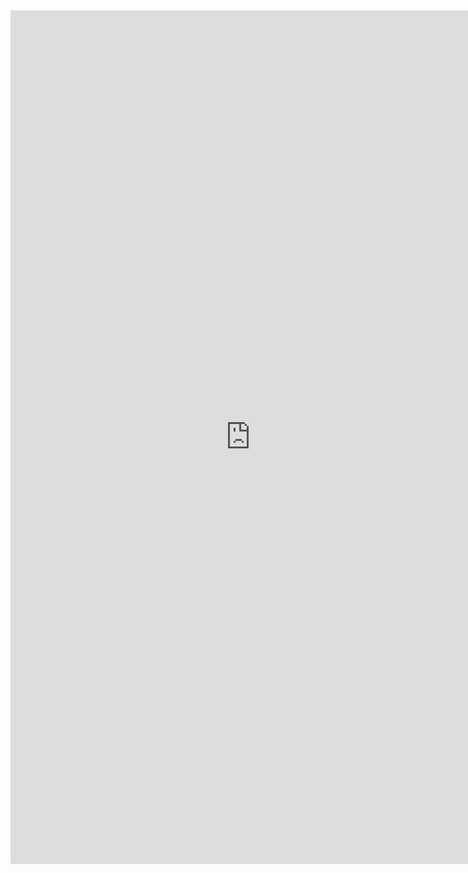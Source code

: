 <iframe width="768" height="1366" src="https://lookerstudio.google.com/embed/reporting/4ec967f1-6b6e-4a6d-9c5b-c3c78e06f433/page/KuRSD" frameborder="0" style="border:0" allowfullscreen></iframe>
